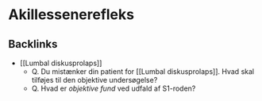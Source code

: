 # Akillessenerefleks

## Backlinks
* [[Lumbal diskusprolaps]]
	* Q. Du mistænker din patient for [[Lumbal diskusprolaps]]. Hvad skal tilføjes til den objektive undersøgelse?
	* Q. Hvad er *objektive fund* ved udfald af S1-roden?

<!-- {BearID:EBFC8EB8-18D4-4E2C-BC99-94780CFD50D4-4231-000018E3F6DD9622} -->
